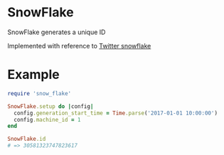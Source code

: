 # SnowFlake

SnowFlake generates a unique ID

Implemented with reference to [Twitter snowflake](https://github.com/twitter/snowflake/tree/snowflake-2010)

# Example

```ruby
require 'snow_flake'

SnowFlake.setup do |config|
  config.generation_start_time = Time.parse('2017-01-01 10:00:00')
  config.machine_id = 1
end

SnowFlake.id
# => 30581323747823617
```
